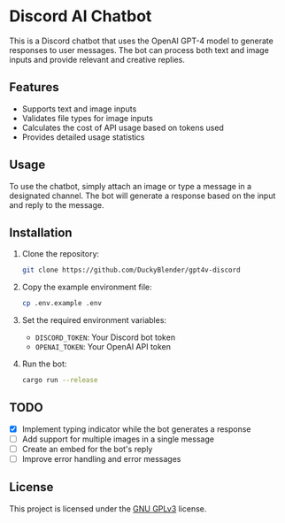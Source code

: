 # Discord AI Chatbot

This is a Discord chatbot that uses the OpenAI GPT-4 model to generate responses to user messages. The bot can process both text and image inputs and provide relevant and creative replies.

## Features

- Supports text and image inputs
- Validates file types for image inputs
- Calculates the cost of API usage based on tokens used
- Provides detailed usage statistics

## Usage

To use the chatbot, simply attach an image or type a message in a designated channel. The bot will generate a response based on the input and reply to the message.

## Installation

1. Clone the repository:

   ```bash
   git clone https://github.com/DuckyBlender/gpt4v-discord
   ```

2. Copy the example environment file:

   ```bash
   cp .env.example .env
   ```

3. Set the required environment variables:

   - `DISCORD_TOKEN`: Your Discord bot token
   - `OPENAI_TOKEN`: Your OpenAI API token

4. Run the bot:

   ```bash
   cargo run --release
   ```

## TODO

- [x] Implement typing indicator while the bot generates a response
- [ ] Add support for multiple images in a single message
- [ ] Create an embed for the bot's reply
- [ ] Improve error handling and error messages

## License

This project is licensed under the [GNU GPLv3](https://choosealicense.com/licenses/gpl-3.0/) license.
